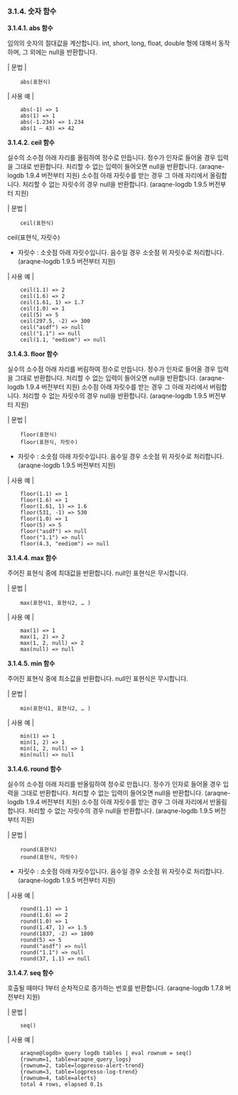 ### 3.1.4. 숫자 함수

**3.1.4.1. abs 함수**

임의의 숫자의 절대값을 계산합니다. int, short, long, float, double 형에 대해서 동작하며, 그 외에는 null을 반환합니다.

\| 문법 \|

~~~~
	abs(표현식)
~~~~

\| 사용 예 \|

~~~~
	abs(-1) => 1
	abs(1) => 1
	abs(-1.234) => 1.234
	abs(1 – 43) => 42
~~~~

**3.1.4.2. ceil 함수**

실수의 소수점 아래 자리를 올림하여 정수로 만듭니다. 정수가 인자로 들어올 경우 입력을 그대로 반환합니다. 처리할 수 없는 입력이 들어오면 null을 반환합니다. (araqne-logdb 1.9.4 버전부터 지원)
소수점 아래 자릿수를 받는 경우 그 아래 자리에서 올림합니다. 처리할 수 없는 자릿수의 경우 null을 반환합니다. (araqne-logdb 1.9.5 버전부터 지원)

\| 문법 \|

~~~~
	ceil(표현식)
~~~~

ceil(표현식, 자릿수)

* 자릿수 : 소숫점 아래 자릿수입니다. 음수일 경우 소숫점 위 자릿수로 처리합니다. (araqne-logdb 1.9.5 버전부터 지원)

\| 사용 예 \|

~~~~
	ceil(1.1) => 2
	ceil(1.6) => 2
	ceil(1.61, 1) => 1.7
	ceil(1.0) => 1
	ceil(5) => 5
	ceil(297.5, -2) => 300
	ceil("asdf") => null
	ceil("1.1") => null
	ceil(1.1, "eediom") => null
~~~~

**3.1.4.3. floor 함수**

실수의 소수점 아래 자리를 버림하여 정수로 만듭니다. 정수가 인자로 들어올 경우 입력을 그대로 반환합니다. 처리할 수 없는 입력이 들어오면 null을 반환합니다. (araqne-logdb 1.9.4 버전부터 지원)
소수점 아래 자릿수를 받는 경우 그 아래 자리에서 버림합니다. 처리할 수 없는 자릿수의 경우 null을 반환합니다. (araqne-logdb 1.9.5 버전부터 지원)

\| 문법 \|

~~~~
	floor(표현식)
	floor(표현식, 자릿수)
~~~~

 * 자릿수 : 소숫점 아래 자릿수입니다. 음수일 경우 소숫점 위 자릿수로 처리합니다. (araqne-logdb 1.9.5 버전부터 지원)

\| 사용 예 \|

~~~~
	floor(1.1) => 1
	floor(1.6) => 1
	floor(1.61, 1) => 1.6
	floor(531, -1) => 530
	floor(1.0) => 1
	floor(5) => 5
	floor("asdf") => null
	floor("1.1") => null
	floor(4.3, "eediom") => null
~~~~

**3.1.4.4. max 함수**

주어진 표현식 중에 최대값을 반환합니다. null인 표현식은 무시합니다.

\| 문법 \|

~~~~
	max(표현식1, 표현식2, … )
~~~~

\| 사용 예 \|

~~~~
	max(1) => 1
	max(1, 2) => 2
	max(1, 2, null) => 2
	max(null) => null
~~~~

**3.1.4.5. min 함수**

주어진 표현식 중에 최소값을 반환합니다. null인 표현식은 무시합니다.

\| 문법 \|

~~~~
	min(표현식1, 표현식2, … )
~~~~


\| 사용 예 \|

~~~~
	min(1) => 1
	min(1, 2) => 1
	min(1, 2, null) => 1
	min(null) => null
~~~~

**3.1.4.6. round 함수**

실수의 소수점 아래 자리를 반올림하여 정수로 만듭니다. 정수가 인자로 들어올 경우 입력을 그대로 반환합니다. 처리할 수 없는 입력이 들어오면 null을 반환합니다. (araqne-logdb 1.9.4 버전부터 지원)
소수점 아래 자릿수를 받는 경우 그 아래 자리에서 반올림합니다. 처리할 수 없는 자릿수의 경우 null을 반환합니다. (araqne-logdb 1.9.5 버전부터 지원)

\| 문법 \|

~~~~
	round(표현식)
	round(표현식, 자릿수)
~~~~



 * 자릿수 : 소숫점 아래 자릿수입니다. 음수일 경우 소숫점 위 자릿수로 처리합니다. (araqne-logdb 1.9.5 버전부터 지원)

\| 사용 예 \|

~~~~
	round(1.1) => 1
	round(1.6) => 2
	round(1.0) => 1
	round(1.47, 1) => 1.5
	round(1837, -2) => 1800
	round(5) => 5
	round("asdf") => null
	round("1.1") => null
	round(37, 1.1) => null
~~~~

**3.1.4.7. seq 함수**

호출될 때마다 1부터 순차적으로 증가하는 번호를 반환합니다. (araqne-logdb 1.7.8 버전부터 지원)

\| 문법 \|

~~~~
	seq()
~~~~

\| 사용 예 \|

~~~
    araqne@logdb> query logdb tables | eval rownum = seq()
    {rownum=1, table=araqne_query_logs}
    {rownum=2, table=logpresso-alert-trend}
    {rownum=3, table=logpresso-log-trend}
    {rownum=4, table=alerts}
    total 4 rows, elapsed 0.1s
~~~
